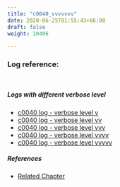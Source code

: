 ```yaml
---
title: "c0040_vvvvvvv"
date: 2020-06-25T01:55:43+66:00
draft: false
weight: 10406

---
```


### Log reference: <no value>

```
    
```

##### Logs with different verbose level
* [c0040 log - verbose level v](../../logs/c0040_v)
* [c0040 log - verbose level vv](../../logs/c0040_vv)
* [c0040 log - verbose level vvv](../../logs/c0040_vvv)
* [c0040 log - verbose level vvvv](../../logs/c0040_vvvv)
* [c0040 log - verbose level vvvvv](../../logs/c0040_vvvvv)

##### References
* [Related Chapter](../../template/c0040)

